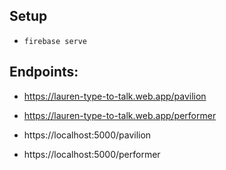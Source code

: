 ## Setup
- `firebase serve`

## Endpoints:
- https://lauren-type-to-talk.web.app/pavilion
- https://lauren-type-to-talk.web.app/performer

- https://localhost:5000/pavilion
- https://localhost:5000/performer
